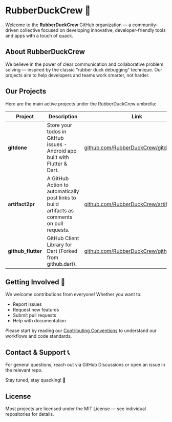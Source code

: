 # RubberDuckCrew 🦆

Welcome to the **RubberDuckCrew** GitHub organization — a community-driven collective focused on developing innovative, developer-friendly tools and apps with a touch of quack.  

## About RubberDuckCrew

We believe in the power of clear communication and collaborative problem solving — inspired by the classic “rubber duck debugging” technique. Our projects aim to help developers and teams work smarter, not harder.

## Our Projects

Here are the main active projects under the RubberDuckCrew umbrella:

| Project                     | Description                                                                                  | Link                                                                                         |
|-----------------------------|----------------------------------------------------------------------------------------------|----------------------------------------------------------------------------------------------|
| **gitdone**                 | Store your todos in GitHub issues - Android app built with Flutter & Dart.                   | [github.com/RubberDuckCrew/gitdone](https://github.com/RubberDuckCrew/gitdone)               |
| **artifact2pr**             | A GitHub Action to automatically post links to build artifacts as comments on pull requests. | [github.com/RubberDuckCrew/artifact2pr](https://github.com/RubberDuckCrew/artifact2pr)       |
| **github_flutter**          | GitHub Client Library for Dart (Forked from github.dart).                                    | [github.com/RubberDuckCrew/github_flutter](https://github.com/RubberDuckCrew/github_flutter) |

## Getting Involved 🤝

We welcome contributions from everyone! Whether you want to:

- Report issues  
- Request new features  
- Submit pull requests  
- Help with documentation  

Please start by reading our [Contributing Conventions](https://github.com/RubberDuckCrew/gitdone/wiki/Contributing-Conventions) to understand our workflows and code standards.

## Contact & Support 📞

For general questions, reach out via GitHub Discussions or open an issue in the relevant repo.  

Stay tuned, stay quacking! 🦆

## License

Most projects are licensed under the MIT License — see individual repositories for details.

